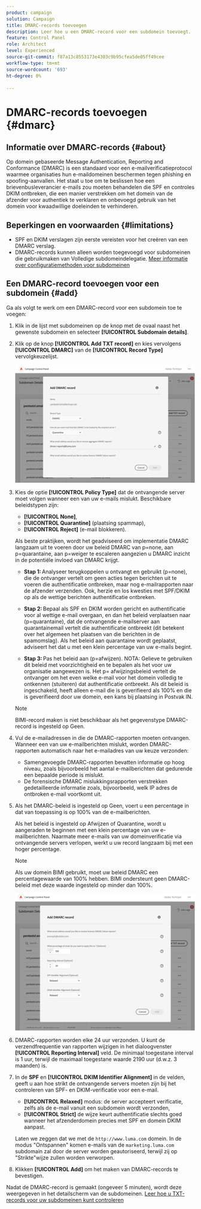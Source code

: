 ```yaml
---
product: campaign
solution: Campaign
title: DMARC-records toevoegen
description: Leer hoe u een DMARC-record voor een subdomein toevoegt.
feature: Control Panel
role: Architect
level: Experienced
source-git-commit: f87a13c8553173e4303c9b95cfea5de05ff49cee
workflow-type: tm+mt
source-wordcount: '693'
ht-degree: 0%

---
```



# DMARC-records toevoegen {#dmarc}

## Informatie over DMARC-records {#about}

Op domein gebaseerde Message Authentication, Reporting and Conformance (DMARC) is een standaard voor een e-mailverificatieprotocol waarmee organisaties hun e-maildomeinen beschermen tegen phishing en spoofing-aanvallen. Het staat u toe om te beslissen hoe een brievenbusleverancier e-mails zou moeten behandelen die SPF en controles DKIM ontbreken, die een manier verstrekken om het domein van de afzender voor authentiek te verklaren en onbevoegd gebruik van het domein voor kwaadwillige doeleinden te verhinderen.

<!--Detailed information on DMARC implementation is available in [Adobe Deliverability Best Practice Guide](https://experienceleague.adobe.com/docs/deliverability-learn/deliverability-best-practice-guide/additional-resources/technotes/implement-bimi.html)-->

## Beperkingen en voorwaarden {#limitations}

* SPF en DKIM verslagen zijn eerste vereisten voor het creëren van een DMARC verslag.
* DMARC-records kunnen alleen worden toegevoegd voor subdomeinen die gebruikmaken van Volledige subdomeindelegatie. [Meer informatie over configuratiemethoden voor subdomeinen](subdomains-branding.md#subdomain-delegation-methods)

## Een DMARC-record toevoegen voor een subdomein {#add}

Ga als volgt te werk om een DMARC-record voor een subdomein toe te voegen:

1. Klik in de lijst met subdomeinen op de knop met de ovaal naast het gewenste subdomein en selecteer **[!UICONTROL Subdomain details]**.

1. Klik op de knop **[!UICONTROL Add TXT record]** en kies vervolgens **[!UICONTROL DMARC]** van de **[!UICONTROL Record Type]** vervolgkeuzelijst.

   ![](assets/dmarc-add.png)

1. Kies de optie **[!UICONTROL Policy Type]** dat de ontvangende server moet volgen wanneer een van uw e-mails mislukt. Beschikbare beleidstypen zijn:

   * **[!UICONTROL None]**,
   * **[!UICONTROL Quarantine]** (plaatsing spammap),
   * **[!UICONTROL Reject]** (e-mail blokkeren).

   Als beste praktijken, wordt het geadviseerd om implementatie DMARC langzaam uit te voeren door uw beleid DMARC van p=none, aan p=quarantaine, aan p=weiger te escaleren aangezien u DMARC inzicht in de potentiële invloed van DMARC krijgt.

   * **Stap 1:** Analyseer terugkoppelen u ontvangt en gebruikt (p=none), die de ontvanger vertelt om geen acties tegen berichten uit te voeren die authentificatie ontbreken, maar nog e-mailrapporten naar de afzender verzenden. Ook, herzie en los kwesties met SPF/DKIM op als de wettige berichten authentificatie ontbreken.

   * **Stap 2:** Bepaal als SPF en DKIM worden gericht en authentificatie voor al wettige e-mail overgaan, en dan het beleid verplaatsen naar (p=quarantaine), dat de ontvangende e-mailserver aan quarantainemail vertelt die authentificatie ontbreekt (dit betekent over het algemeen het plaatsen van die berichten in de spamomslag). Als het beleid aan quarantaine wordt geplaatst, adviseert het dat u met een klein percentage van uw e-mails begint.

   * **Stap 3:** Pas het beleid aan (p=afwijzen). NOTA: Gelieve te gebruiken dit beleid met voorzichtigheid en te bepalen als het voor uw organisatie aangewezen is. Het p= afwijzingsbeleid vertelt de ontvanger om het even welke e-mail voor het domein volledig te ontkennen (stuiteren) dat authentificatie ontbreekt. Als dit beleid is ingeschakeld, heeft alleen e-mail die is geverifieerd als 100% en die is geverifieerd door uw domein, een kans bij plaatsing in Postvak IN.

   >[!NOTE]
   >
   > BIMI-record maken is niet beschikbaar als het gegevenstype DMARC-record is ingesteld op Geen.

1. Vul de e-mailadressen in die de DMARC-rapporten moeten ontvangen. Wanneer een van uw e-mailberichten mislukt, worden DMARC-rapporten automatisch naar het e-mailadres van uw keuze verzonden:

   * Samengevoegde DMARC-rapporten bevatten informatie op hoog niveau, zoals bijvoorbeeld het aantal e-mailberichten dat gedurende een bepaalde periode is mislukt.
   * De forensische DMARC mislukkingsrapporten verstrekken gedetailleerde informatie zoals, bijvoorbeeld, welk IP adres de ontbroken e-mail voortkomt uit.

1. Als het DMARC-beleid is ingesteld op Geen, voert u een percentage in dat van toepassing is op 100% van de e-mailberichten.

   Als het beleid is ingesteld op Afwijzen of Quarantine, wordt u aangeraden te beginnen met een klein percentage van uw e-mailberichten. Naarmate meer e-mails van uw domeinverificatie via ontvangende servers verlopen, werkt u uw record langzaam bij met een hoger percentage.

   >[!NOTE]
   >
   >Als uw domein BIMI gebruikt, moet uw beleid DMARC een percentagewaarde van 100% hebben. BIMI ondersteunt geen DMARC-beleid met deze waarde ingesteld op minder dan 100%.

   ![](assets/dmarc-add2.png)

1. DMARC-rapporten worden elke 24 uur verzonden. U kunt de verzendfrequentie van rapporten wijzigen in het dialoogvenster **[!UICONTROL Reporting Interval]** veld. De minimaal toegestane interval is 1 uur, terwijl de maximaal toegestane waarde 2190 uur (d.w.z. 3 maanden) is.

1. In de **SPF** en **[!UICONTROL DKIM Identifier Alignment]** in de velden, geeft u aan hoe strikt de ontvangende servers moeten zijn bij het controleren van SPF- en DKIM-verificatie voor een e-mail.

   * **[!UICONTROL Relaxed]** modus: de server accepteert verificatie, zelfs als de e-mail vanuit een subdomein wordt verzonden,
   * **[!UICONTROL Strict]** de wijze keurt authentificatie slechts goed wanneer het afzenderdomein precies met SPF en domein DKIM aanpast.

   Laten we zeggen dat we met de `http://www.luma.com` domein. In de modus &quot;Ontspannen&quot; komen e-mails van de `marketing.luma.com` subdomain zal door de server worden geautoriseerd, terwijl zij op &quot;Strikte&quot;wijze zullen worden verworpen.

1. Klikken **[!UICONTROL Add]** om het maken van DMARC-records te bevestigen.

Nadat de DMARC-record is gemaakt (ongeveer 5 minuten), wordt deze weergegeven in het detailscherm van de subdomeinen. [Leer hoe u TXT-records voor uw subdomeinen kunt controleren](gs-txt-records.md#monitor)